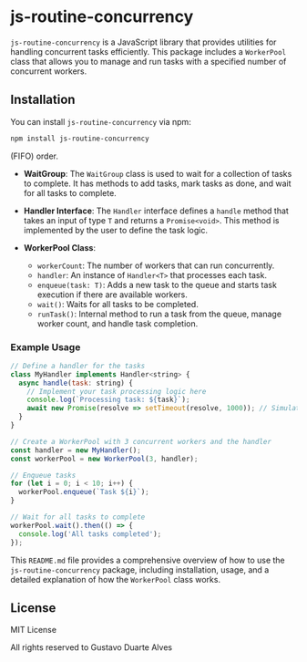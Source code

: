 # js-routine-concurrency

`js-routine-concurrency` is a JavaScript library that provides utilities for handling concurrent tasks efficiently. This package includes a `WorkerPool` class that allows you to manage and run tasks with a specified number of concurrent workers.

## Installation

You can install `js-routine-concurrency` via npm:

```sh
npm install js-routine-concurrency
```

(FIFO) order.

- **WaitGroup**: The `WaitGroup` class is used to wait for a collection of tasks to complete. It has methods to add tasks, mark tasks as done, and wait for all tasks to complete.

- **Handler Interface**: The `Handler` interface defines a `handle` method that takes an input of type `T` and returns a `Promise<void>`. This method is implemented by the user to define the task logic.

- **WorkerPool Class**:
  - `workerCount`: The number of workers that can run concurrently.
  - `handler`: An instance of `Handler<T>` that processes each task.
  - `enqueue(task: T)`: Adds a new task to the queue and starts task execution if there are available workers.
  - `wait()`: Waits for all tasks to be completed.
  - `runTask()`: Internal method to run a task from the queue, manage worker count, and handle task completion.

### Example Usage

```javascript
// Define a handler for the tasks
class MyHandler implements Handler<string> {
  async handle(task: string) {
    // Implement your task processing logic here
    console.log(`Processing task: ${task}`);
    await new Promise(resolve => setTimeout(resolve, 1000)); // Simulate async work
  }
}

// Create a WorkerPool with 3 concurrent workers and the handler
const handler = new MyHandler();
const workerPool = new WorkerPool(3, handler);

// Enqueue tasks
for (let i = 0; i < 10; i++) {
  workerPool.enqueue(`Task ${i}`);
}

// Wait for all tasks to complete
workerPool.wait().then(() => {
  console.log('All tasks completed');
});
```

This `README.md` file provides a comprehensive overview of how to use the `js-routine-concurrency` package, including installation, usage, and a detailed explanation of how the `WorkerPool` class works.

## License

MIT License

All rights reserved to Gustavo Duarte Alves